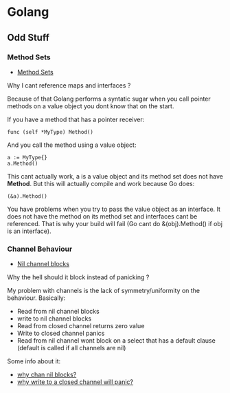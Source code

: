 # Golang

## Odd Stuff

### Method Sets

* [Method Sets](https://github.com/golang/go/wiki/MethodSets)

Why I cant reference maps and interfaces ?

Because of that Golang performs a syntatic sugar when you call pointer methods 
on a value object you dont know that on the start.

If you have a method that has a pointer receiver:

    func (self *MyType) Method()

And you call the method using a value object:

    a := MyType{}
    a.Method()

This cant actually work, a is a value object and its method set does
not have **Method**. But this will actually compile and work because Go does:

    (&a).Method()

You have problems when you try to pass the value object as an interface.
It does not have the method on its method set and interfaces cant be referenced.
That is why your build will fail (Go cant do &(obj).Method() if obj is an interface).



### Channel Behaviour

* [Nil channel blocks](http://dave.cheney.net/2014/03/19/channel-axioms)

Why the hell should it block instead of panicking ?

My problem with channels is the lack of symmetry/uniformity on the behaviour. Basically:

* Read from nil channel blocks
* write to nil channel blocks
* Read from closed channel returns zero value
* Write to closed channel panics
* Read from nil channel wont block on a select that has a default clause (default is called if all channels are nil)

Some info about it:

* [why chan nil blocks?](https://groups.google.com/forum/#!topic/golang-nuts/QltQ0nd9HvE)
* [why write to a closed channel will panic?](https://groups.google.com/forum/#!topic/golang-nuts/1wgT_90Q1dk)
